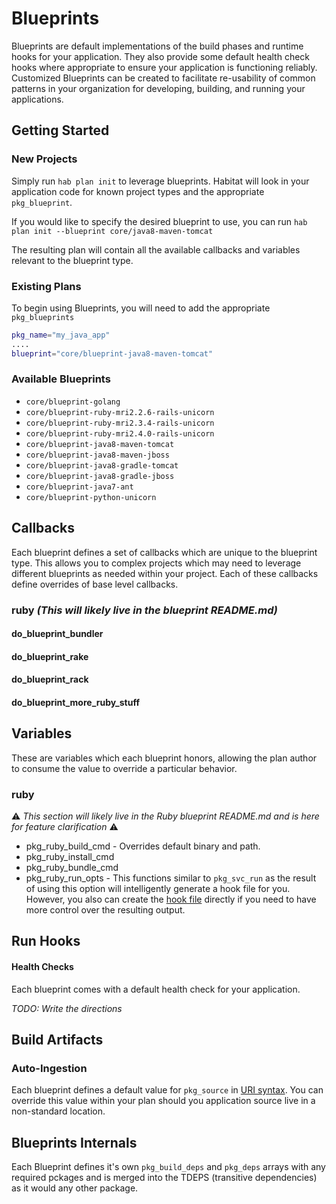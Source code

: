 # Blueprints
Blueprints are default implementations of the build phases and runtime hooks for your application. They also provide some default health check hooks where appropriate to ensure your application is functioning reliably. Customized Blueprints can be created to facilitate re-usability of common patterns in your organization for developing, building, and running your applications.

## Getting Started
### New Projects
Simply run `hab plan init` to leverage blueprints. Habitat will look in your application code for known project types and the appropriate `pkg_blueprint`.

If you would like to specify the desired blueprint to use, you can run `hab plan init --blueprint core/java8-maven-tomcat`

The resulting plan will contain all the available callbacks and variables relevant to the blueprint type.

### Existing Plans

To begin using Blueprints, you will need to add the appropriate `pkg_blueprints` 

```bash
pkg_name="my_java_app"
....
blueprint="core/blueprint-java8-maven-tomcat"
```

### Available Blueprints

* `core/blueprint-golang`
* `core/blueprint-ruby-mri2.2.6-rails-unicorn`
* `core/blueprint-ruby-mri2.3.4-rails-unicorn`
* `core/blueprint-ruby-mri2.4.0-rails-unicorn`
* `core/blueprint-java8-maven-tomcat`
* `core/blueprint-java8-maven-jboss`
* `core/blueprint-java8-gradle-tomcat`
* `core/blueprint-java8-gradle-jboss`
* `core/blueprint-java7-ant`
* `core/blueprint-python-unicorn`

## Callbacks
Each blueprint defines a set of callbacks which are unique to the blueprint type. This allows you to complex projects which may need to leverage different blueprints as needed within your project. Each of these callbacks define overrides of base level callbacks.

### ruby _(This will likely live in the blueprint README.md)_
#### do_blueprint_bundler
#### do_blueprint_rake
#### do_blueprint_rack
#### do_blueprint_more_ruby_stuff 

## Variables
These are variables which each blueprint honors, allowing the plan author to consume the value to override a particular behavior. 
### ruby
:warning: _This section will likely live in the Ruby blueprint README.md and is here for feature clarification_ :warning:
* pkg_ruby_build_cmd - Overrides default binary and path.
* pkg_ruby_install_cmd
* pkg_ruby_bundle_cmd
* pkg_ruby_run_opts  - This functions similar to `pkg_svc_run` as the result of using this option will intelligently generate a hook file for you. However, you also can create the [hook file](#Run-Hooks) directly if you need to have more control over the resulting output.

## Run Hooks
#### Health Checks
Each blueprint comes with a default health check for your application.

*TODO: Write the directions*

## Build Artifacts
### Auto-Ingestion
Each blueprint defines a default value for `pkg_source` in [URI syntax](https://tools.ietf.org/html/rfc3986). You can override this value within your plan should you application source live in a non-standard location.

## Blueprints Internals
Each Blueprint defines it's own `pkg_build_deps` and `pkg_deps` arrays with any required pckages and is merged into the TDEPS (transitive dependencies) as it would any other package.


